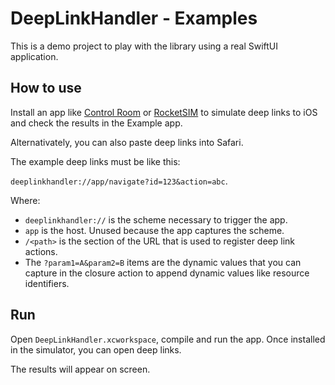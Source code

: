 # DeepLinkHandler - Examples

This is a demo project to play with the library using a real SwiftUI application.


## How to use
Install an app like [Control Room](https://github.com/twostraws/ControlRoom) or [RocketSIM](https://www.rocketsim.app/) to simulate deep links to iOS and check the results in the Example app.

Alternativately, you can also paste deep links into Safari.

The example deep links must be like this:

`deeplinkhandler://app/navigate?id=123&action=abc`.

Where:

- `deeplinkhandler://` is the scheme necessary to trigger the app.
- `app` is the host. Unused because the app captures the scheme.
- `/<path>` is the section of the URL that is used to register deep link actions.
- The `?param1=A&param2=B` items are the dynamic values that you can capture in the closure action to append dynamic values like resource identifiers.

## Run

Open `DeepLinkHandler.xcworkspace`, compile and run the app. Once installed in the simulator, you can open deep links.

The results will appear on screen.